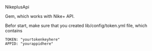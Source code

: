 NikeplusApi

Gem, which works with Nike+ API. 

Befor start, make sure that you created lib/config/token.yml file, which contains

    TOKEN: "yourtokenkeyhere"	
    APPID: "yourappidhere"
